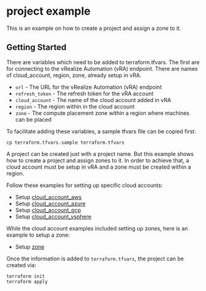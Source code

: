 # project example

This is an example on how to create a project and assign a zone to it. 

## Getting Started

There are variables which need to be added to terraform.tfvars. The first are for connecting to the vRealize Automation (vRA) endpoint. There are names of cloud_account, region, zone, already setup in vRA.

* `url` - The URL for the vRealize Automation (vRA) endpoint
* `refresh_token` - The refresh token for the vRA account
* `cloud_account` - The name of the cloud account added in vRA
* `region` - The region within in the cloud account
* `zone` - The compute placement zone within a region where machines can be placed

To facilitate adding these variables, a sample tfvars file can be copied first:
```shell
cp terraform.tfvars.sample terraform.tfvars
```

A project can be created just with a project name. But this example shows how to create a project and assign zones to it. In order to achieve that, a cloud account must be setup in vRA and a zone must be created  within a region.

Follow these examples for setting up specific cloud accounts:

* Setup [cloud\_account\_aws](examples/cloud_account_aws/README.md)
* Setup [cloud\_account\_azure](examples/cloud_account_azure/README.md)
* Setup [cloud\_account\_gcp](examples/cloud_account_gcp/README.md)
* Setup [cloud\_account\_vsphere](examples/cloud_account_vsphere/README.md)

While the cloud account examples included setting up zones, here is an example
to setup a zone:

* Setup [zone](examples/zone/README.md)

Once the information is added to `terraform.tfvars`, the project can be created via:

```shell
terraform init
terraform apply
```
